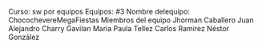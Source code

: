 ﻿Curso: sw por equipos
Equipos: #3
Nombre delequipo: ChocochevereMegaFiestas
Miembros del equipo
Jhorman Caballero
Juan Alejandro Charry Gavilan
Maria Paula Tellez
Carlos Ramirez
Néstor González

